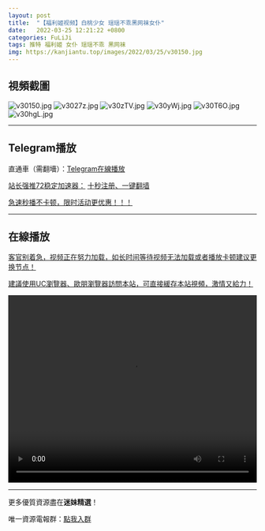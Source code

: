 ```yaml
---
layout: post
title:  "【福利姬视频】白桃少女 瑶瑶不乖黑网袜女仆"
date:   2022-03-25 12:21:22 +0800
categories: FuLiJi
tags: 推特 福利姬 女仆 瑶瑶不乖 黑网袜
img: https://kanjiantu.top/images/2022/03/25/v30150.jpg
---
```



## 視頻截圖

![v30150.jpg](https://kanjiantu.top/images/2022/03/25/v30150.jpg)
![v3027z.jpg](https://kanjiantu.top/images/2022/03/25/v3027z.jpg)
![v30zTV.jpg](https://kanjiantu.top/images/2022/03/25/v30zTV.jpg)
![v30yWj.jpg](https://kanjiantu.top/images/2022/03/25/v30yWj.jpg)
![v30T6O.jpg](https://kanjiantu.top/images/2022/03/25/v30T6O.jpg)
![v30hgL.jpg](https://kanjiantu.top/images/2022/03/25/v30hgL.jpg)

* * *
## Telegram播放

直通車（需翻墻）：[Telegram在線播放](https://t.me/mimeijingxuan/299)

<u>站长强推72稳定加速器：</u> [十秒注册、一键翻墙](https://www.mimei.blog/skip/vpn.html)


<u>急速秒播不卡顿，限时活动更优惠！！！</u>
* * *
## 在線播放
<u>客官别着急，视频正在努力加载，如长时间等待视频无法加载或者播放卡顿建议更换节点！</u>

<u>建議使用UC瀏覽器、歐朋瀏覽器訪問本站，可直接緩存本站視頻，激情又給力！</u>
<center><video src="https://cdn.publer.io/uploads/videos/624728a1db2797343b249b82/9b783f22a6bbf1f23d7dc63cee6610b4.mp4" width="100%" height="380px" controls="controls"></video></center>


* * *
更多優質資源盡在**迷妹精選**！

唯一資源電報群：[點我入群](https://t.me/mimeijingxuan)


